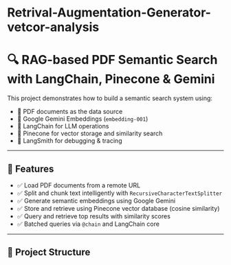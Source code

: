# Retrival-Augmentation-Generator-vetcor-analysis

# 🔍 RAG-based PDF Semantic Search with LangChain, Pinecone & Gemini

This project demonstrates how to build a semantic search system using:

- 📄 PDF documents as the data source
- 🔎 Google Gemini Embeddings (`embedding-001`)
- 🧠 LangChain for LLM operations
- 🌲 Pinecone for vector storage and similarity search
- 🧰 LangSmith for debugging & tracing

---

## 🚀 Features

- ✅ Load PDF documents from a remote URL
- ✅ Split and chunk text intelligently with `RecursiveCharacterTextSplitter`
- ✅ Generate semantic embeddings using Google Gemini
- ✅ Store and retrieve using Pinecone vector database (cosine similarity)
- ✅ Query and retrieve top results with similarity scores
- ✅ Batched queries via `@chain` and LangChain core

---

## 📁 Project Structure

